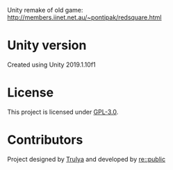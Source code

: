 Unity remake of old game: http://members.iinet.net.au/~pontipak/redsquare.html

# Unity version
Created using Unity 2019.1.10f1

# License
This project is licensed under [GPL-3.0](https://github.com/re-public/escapa/blob/master/LICENSE).

# Contributors
Project designed by [Trulya](https://twitter.com/Your_Trulya) and developed by [re::public](http://republicgames.org/)